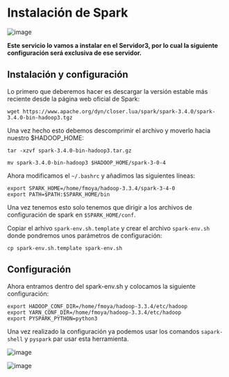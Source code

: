 # Instalación de Spark

![image](https://github.com/Franmc027/Hadoop-Cluster/assets/123466051/4db29264-6f0e-4764-9374-c585fdc59f3a)


**Este servicio lo vamos a instalar en el Servidor3, por lo cual la siguiente configuración será exclusiva de ese servidor.**


## Instalación y configuración

Lo primero que deberemos hacer es descargar la versión estable más reciente desde la página web oficial de Spark:

```wget https://www.apache.org/dyn/closer.lua/spark/spark-3.4.0/spark-3.4.0-bin-hadoop3.tgz```

Una vez hecho esto debemos descomprimir el archivo y moverlo hacia nuestro $HADOOP_HOME:

```tar -xzvf spark-3.4.0-bin-hadoop3.tar.gz```


```mv spark-3.4.0-bin-hadoop3 $HADOOP_HOME/spark-3-0-4```

Ahora modificamos el ```~/.bashrc``` y añadimos las siguientes líneas:

```
export SPARK_HOME=/home/fmoya/hadoop-3.3.4/spark-3-4-0
export PATH=$PATH:$SPARK_HOME/bin
```

Una vez tenemos esto solo tenemos que dirigir a los archivos de configuración de spark en ```$SPARK_HOME/conf```.

Copiar el arhivo ```spark-env.sh.template``` y crear el archivo ```spark-env.sh``` donde pondremos unos parámetros de configuración:

```cp spark-env.sh.template spark-env.sh```

## Configuración

Ahora entramos dentro del spark-env.sh y colocamos la siguiente configuración:

```
export HADOOP_CONF_DIR=/home/fmoya/hadoop-3.3.4/etc/hadoop
export YARN_CONF_DIR=/home/fmoya/hadoop-3.3.4/etc/hadoop
export PYSPARK_PYTHON=python3
```

Una vez realizado la configuración ya podemos usar los comandos ```sapark-shell``` y ```pyspark``` par usar esta herramienta.

![image](https://github.com/Franmc027/Hadoop-Cluster/assets/123466051/ba4160a6-091f-45bb-8917-e14583bba861)


![image](https://github.com/Franmc027/Hadoop-Cluster/assets/123466051/5dd2cd0e-aa13-4436-8054-bffc7d835f3b)

